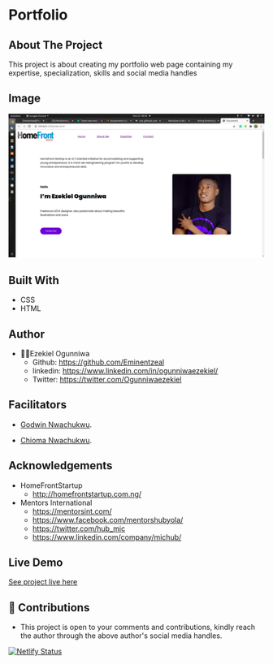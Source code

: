# Portfolio

## About The Project
This project is about creating my portfolio web page containing my expertise, specialization, skills and social media handles

## Image
![landing page.](/assets/images/landing.jpg "This is the welcome interface")

## Built With
* CSS
* HTML

## Author
* 👨‍🦱Ezekiel Ogunniwa
  * Github: https://github.com/Eminentzeal
  * linkedin: https://www.linkedin.com/in/ogunniwaezekiel/
  * Twitter: https://twitter.com/Ogunniwaezekiel

## Facilitators
* [Godwin Nwachukwu](https://github.com/Gnwin).

* [Chioma Nwachukwu](https://github.com/Chiomy).

## Acknowledgements
* HomeFrontStartup
  * http://homefrontstartup.com.ng/
* Mentors International
  * https://mentorsint.com/
  * https://www.facebook.com/mentorshubyola/
  * https://twitter.com/hub_mic
  * https://www.linkedin.com/company/michub/

## Live Demo
[See project live here](https://eminentezekiel-my-portfolio.netlify.app/)

## 🤝 Contributions
* This project is open to your comments and contributions, kindly reach the author through the above author's social media handles.


[![Netlify Status](https://api.netlify.com/api/v1/badges/6a32d781-8f7d-431f-a0b1-3524b720f014/deploy-status)](https://app.netlify.com/sites/eminentezekiel-my-portfolio/deploys)